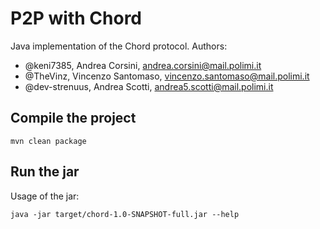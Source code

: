 # P2P with Chord

Java implementation of the Chord protocol. Authors:

  - @keni7385, Andrea Corsini, andrea.corsini@mail.polimi.it
  - @TheVinz, Vincenzo Santomaso, vincenzo.santomaso@mail.polimi.it
  - @dev-strenuus, Andrea Scotti, andrea5.scotti@mail.polimi.it

## Compile the project

```
mvn clean package
```

## Run the jar

Usage of the jar:

```
java -jar target/chord-1.0-SNAPSHOT-full.jar --help
```
